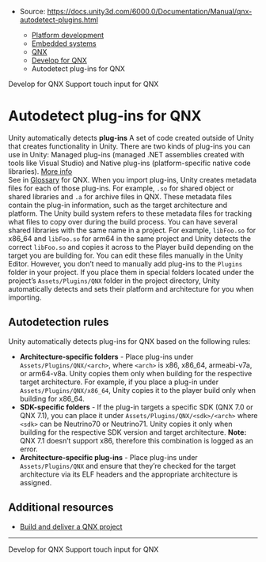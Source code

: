 * Source: https://docs.unity3d.com/6000.0/Documentation/Manual/qnx-autodetect-plugins.html

  * [Platform development ](https://docs.unity3d.com/6000.0/Documentation/Manual/PlatformSpecific.html)
  * [Embedded systems](https://docs.unity3d.com/6000.0/Documentation/Manual/embedded-systems.html)
  * [QNX](https://docs.unity3d.com/6000.0/Documentation/Manual/qnx.html)
  * [Develop for QNX](https://docs.unity3d.com/6000.0/Documentation/Manual/qnx-develop.html)
  * Autodetect plug-ins for QNX


[](https://docs.unity3d.com/6000.0/Documentation/Manual/qnx-develop.html)
Develop for QNX
[](https://docs.unity3d.com/6000.0/Documentation/Manual/qnx-touch-input.html)
Support touch input for QNX
# Autodetect plug-ins for QNX
Unity automatically detects **plug-ins** A set of code created outside of Unity that creates functionality in Unity. There are two kinds of plug-ins you can use in Unity: Managed plug-ins (managed .NET assemblies created with tools like Visual Studio) and Native plug-ins (platform-specific native code libraries). [More info](https://docs.unity3d.com/6000.0/Documentation/Manual/plug-ins.html)  
See in [Glossary](https://docs.unity3d.com/6000.0/Documentation/Manual/Glossary.html#Plug-in) for QNX. When you import plug-ins, Unity creates metadata files for each of those plug-ins. For example, `.so` for shared object or shared libraries and `.a` for archive files in QNX. These metadata files contain the plug-in information, such as the target architecture and platform. The Unity build system refers to these metadata files for tracking what files to copy over during the build process. 
You can have several shared libraries with the same name in a project. For example, `libFoo.so` for x86_64 and `libFoo.so` for arm64 in the same project and Unity detects the correct `libFoo.so` and copies it across to the Player build depending on the target you are building for.
You can edit these files manually in the Unity Editor. However, you don’t need to manually add plug-ins to the `Plugins` folder in your project. If you place them in special folders located under the project’s `Assets/Plugins/QNX` folder in the project directory, Unity automatically detects and sets their platform and architecture for you when importing.
## Autodetection rules
Unity automatically detects plug-ins for QNX based on the following rules:
  * **Architecture-specific folders** - Place plug-ins under `Assets/Plugins/QNX/<arch>`, where `<arch>` is x86, x86_64, armeabi-v7a, or arm64-v8a. Unity copies them only when building for the respective target architecture. For example, if you place a plug-in under `Assets/Plugins/QNX/x86_64`, Unity copies it to the player build only when building for x86_64.
  * **SDK-specific folders** - If the plug-in targets a specific SDK (QNX 7.0 or QNX 7.1), you can place it under `Assets/Plugins/QNX/<sdk>/<arch>` where `<sdk>` can be Neutrino70 or Neutrino71. Unity copies it only when building for the respective SDK version and target architecture. **Note:** QNX 7.1 doesn’t support x86, therefore this combination is logged as an error.
  * **Architecture-specific plug-ins** - Place plug-ins under `Assets/Plugins/QNX` and ensure that they’re checked for the target architecture via its ELF headers and the appropriate architecture is assigned.


## Additional resources
  * [Build and deliver a QNX project](https://docs.unity3d.com/6000.0/Documentation/Manual/qnx-build-and-deliver.html)


* * *
[](https://docs.unity3d.com/6000.0/Documentation/Manual/qnx-develop.html)
Develop for QNX
[](https://docs.unity3d.com/6000.0/Documentation/Manual/qnx-touch-input.html)
Support touch input for QNX
